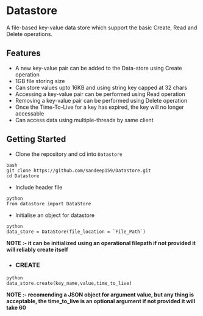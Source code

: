 # Datastore
A file-based key-value data store which support the basic Create, Read and Delete operations.

## Features

* A new key-value pair can be added to the Data-store using Create operation
* 1GB file storing size
* Can store values upto 16KB and using string key capped at 32 chars
* Accessing a key-value pair can be performed using Read operation
* Removing a key-value pair can be performed using Delete operation
* Once the Time-To-Live for a key has expired, the key will no longer accessable
* Can access data using multiple-threads by same client

## Getting Started

* Clone the repository and cd into `Datastore`
```
bash
git clone https://github.com/sandeep159/Datastore.git
cd Datastore
```
       
* Include header file
```
python
from datastore import DataStore
```

* Initialise an object for datastore
```
python
data_store = DataStore(file_location = `File_Path`)
```
   **NOTE :- it can be initialized using an operational filepath if not provided it will reliably create itself**
   
* ### CREATE
```
python
data_store.create(key_name,value,time_to_live)
```
   **NOTE :- recomending a JSON object for argument value, but any thing is acceptable, the time_to_live is an optional argument if not provided it will take 60**
